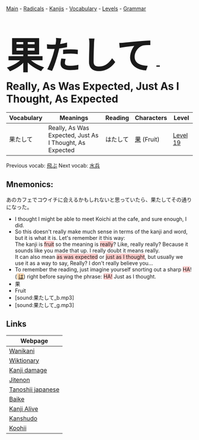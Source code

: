 <style> bigfont {font-size: 100px}</style>
[Main](../README.md) -
[Radicals](../radicals.md) -
[Kanjis](../kanjis.md) -
[Vocabulary](../vocabulary.md) -
[Levels](../levels.md) -
[Grammar](../grammar.md)
# <bigfont> 果たして</bigfont> - Really, As Was Expected, Just As I Thought, As Expected 

| Vocabulary | Meanings | Reading | Characters | Level |
| --- | --- | --- | --- | --- |
| 果たして | Really, As Was Expected, Just As I Thought, As Expected | はたして |  [果](../kanjis/果.md) (Fruit) | [Level 19](../levels/wk_level19.md) |

Previous vocab: [飛ぶ](飛ぶ.md) Next vocab: [水兵](水兵.md) 

## Mnemonics:
あのカフェでコウイチに会えるかもしれないと思っていたら、果たしてその通りになった。
* I thought I might be able to meet Koichi at the cafe, and sure enough, I did.
* So this doesn't really make much sense in terms of the kanji and word, but it is what it is. Let's remember it this way:<br />The kanji is <span style="background-color:#ffcccb"> fruit</span> so the meaning is <span style="background-color:#ffcccb"> really</span>? Like, really really? Because it sounds like you made that up. I really doubt it means really.<br />It can also mean <span style="background-color:#ffcccb"> as was expected</span> or <span style="background-color:#ffcccb"> just as I thought</span>, but usually we use it as a way to say, Really? I don't really believe you...
* To remember the reading, just imagine yourself snorting out a sharp <span style="background-color:#ffcccb"> HA</span>! (<span style="background-color:#fed8b1"> [は](https://jisho.org/search/は)</span>) right before saying the phrase: <span style="background-color:#ffcccb"> HA!</span> Just as I thought.
* 果
* Fruit
* [sound:果たして_b.mp3]
* [sound:果たして_g.mp3]


## Links 

| Webpage |
| --- |
| [Wanikani          ](https://www.wanikani.com/kanji/果たして) |
| [Wiktionary        ](https://en.wiktionary.org/wiki/果たして) |
| [Kanji damage      ](http://www.kanjidamage.com/kanji/search?utf8=✓&q=果たして) |
| [Jitenon           ](https://jitenon.com/kanji/果たして) |
| [Tanoshii japanese ](https://www.tanoshiijapanese.com/dictionary/kanji.cfm?k=果たして) |
| [Baike             ](https://baike.baidu.com/item/果たして) |
| [Kanji Alive       ](https://app.kanjialive.com/果たして) |
| [Kanshudo          ](https://www.kanshudo.com/searchmn?q=果たして) |
| [Koohii            ](https://kanji.koohii.com/study/kanji/果たして) |
